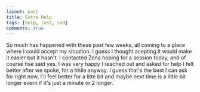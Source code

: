 ```yaml
---
layout: post
title: Extra Help
tags: [help, lost, sad]
comments: true
---
```

So much has happened with these past few weeks, all coming to a place where I could accept my situation. I guess I thought acepting it would make it easier but it hasn't. I contacted Zena hoping for a session today, and of course hse said yes. I was very happy I reached out and asked for help I felt better after we spoke, for a hhile anyway. I guess that's the best I can ask for right now, I'll feel better for a litte bit and maybe next time is a little bit longer evern if it's just a minute or 2 longer.